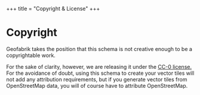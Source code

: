 +++
title = "Copyright & License"
+++

# Copyright

Geofabrik takes the position that this schema is not creative enough to be a copyrightable
work.

For the sake of clarity, however, we are releasing it under the [CC-0 license.](./CC0-1.0-LICENSE.txt)
For the avoidance of doubt, using this schema to create your vector tiles will not add any attribution
requirements, but if you generate vector tiles from OpenStreetMap data, you will of course have
to attribute OpenStreetMap.
